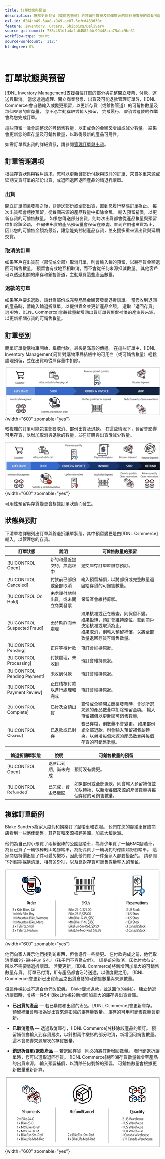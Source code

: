 ```yaml
---
title: 訂單狀態與預留
description: 瞭解更新存貨（或銷售管道）的可銷售數量及每個來源的庫存量數量的自動預留輸入或變更。
exl-id: d264cb49-5aa8-4949-ae87-5efcd463d38c
feature: Inventory, Orders, Shipping/Delivery
source-git-commit: 7384481d1a4a2a04882d4c99448cca75abc9be31
workflow-type: tm+mt
source-wordcount: '1123'
ht-degree: 0%

---
```


# 訂單狀態與預留

[!DNL Inventory Management]支援每個訂單的部分與完整開立發票、付款、運送與取消。 當您透過處理、開立商業發票、出貨及可能退款管理訂單時，[!DNL Commerce]會自動輸入或變更預留，以更新存貨（或銷售管道）的可銷售數量及每個來源的庫存量。 您不必主動存取或輸入預留。 完成履行、取消或退款的作業會為您完成訂單。

這些預留一律會調整您的可銷售數量，以正或負的金額來增加或減少數量。 結果會更新您的庫存量及可銷售數量，以取得最新的產品可用性。

如需訂單與出貨的詳細資訊，請參閱[管理訂單與出貨](shipments.md)。

## 訂單管理選項

根據存貨狀態與客戶請求，您可以更新含部份付款與取消的訂單、來自多重來源或延期交貨訂單的部份出貨，或退回退回退回產品的銷退折讓單。

### 出貨

開立訂單商業發票之後，請傳送部份或全部出貨，直到您履行整張訂單為止。 每次出貨都會轉換預留，從每個來源的產品數量中扣除金額。 輸入預留補償，以更新存貨的可銷售數量。 如果您傳送部分出貨，則每次出貨都會從產品數量與預留中扣除該金額。 任何未出貨的產品預留量會保留在原處，直到它們也出貨為止，因此您的可銷售金額為最新，讓您能夠控制產品存貨，並支援多重來源出貨與延期交貨。

### 取消的訂單

如果客戶在出貨前（部份或全部）取消訂單，則會輸入新的預留，以將存貨金額退回可銷售數量。 預留會有效地互相取消，而不會從任何來源扣減數量。 其他客戶可以透過相關的庫存和銷售管道，主動購買這些產品數量。

### 退款的訂單

如果客戶要求退款，請針對部份或完整產品金額簽發銷退折讓單。 當您收到退回的產品時，請輸入銷退折讓單，以提供資金並更新產品金額。 選取「退回存貨」選項時，[!DNL Commerce]會將數量新增回出貨訂單與預留補償的產品與來源，以更新相關存貨的可銷售數量。

## 訂單型別

簡單訂單從購物車開始、繼續付款，最後是滿意的傳遞。 在這些訂單中，[!DNL Inventory Management]可針對購物車與結帳中的可用性（或可銷售數量）輕鬆處理預留，並在出貨時從庫存量中扣除。

![處理簡單訂單](assets/diagram-simple-order-flow.png){width="600" zoomable="yes"}

較複雜的訂單可能包含部份取消、部份出貨及退款。 在這些情況下，預留會影響可用存貨，以增加取消與退款的數量，並在訂購與出貨時減少數量。

![處理複雜的訂單](assets/diagram-complicated-order-flow.png){width="600" zoomable="yes"}

可用性預留與存貨變更會根據訂單狀態而發生。

## 狀態與預訂

下清單格詳細列出訂單與銷退折讓單狀態，其中預留變更是由[!DNL Commerce]輸入，以管理您的存貨。

| 訂單狀態 | 說明 | 可銷售數量的預留 |
|--|--|--|
| [!UICONTROL Open] | 新的和最近提交的，無處理中 | 提交庫存訂單時儲存預訂。 |
| [!UICONTROL Canceled] | 付款前已部份或全部取消 | 輸入預留補償，以將部份或完整數量退回給存貨的可銷售數量。 |
| [!UICONTROL On Hold] | 未處理付款與出貨，或未開立商業發票 | 保留區會維持原狀。 |
| [!UICONTROL Suspected Fraud] | 由於欺詐而未處理 | 如果核准或正在審查，則保留不變。<br/>如果拒絕，預訂會維持原位，直到商戶決定核准或取消為止。<br/>如果取消，則輸入預留補償，以將全部數量退回存貨可銷售數量。 |
| [!UICONTROL Pending] | 正在等待付款 | 預訂會維持原狀。 |
| [!UICONTROL Processing] | 付款處理，未收到 | 預訂會維持原狀。 |
| [!UICONTROL Pending Payment] | 未收到付款 | 預訂會維持原狀。 |
| [!UICONTROL Payment Review] | 正在稽核付款以進行處理和完成 | 預訂會維持原狀。 |
| [!UICONTROL Complete] | 已付及全額出貨 | 部份或全額開立商業發票時，會從所選來源的產品數量中扣除預留金額。 輸入預留補償以更新總可銷售數量。 |
| [!UICONTROL Closed] | 已退款或已封存 | 若已存檔，則數量不會變更。 如果部份或全部退款，則會輸入預留補償並轉換，以新增每個來源的產品數量與每個存貨的可銷售數量。 |

| 銷退折讓單狀態 | 說明 | 可銷售數量的預留 |
|--|--|--|
| [!UICONTROL Open] | 退款已到期，尚未完成 | 預訂沒有變更。 |
| [!UICONTROL Refunded] | 已完成，資金已退回 | 如果部份或全部退款，則會輸入預留補償並加以轉換，以新增每個來源的產品數量與每個存貨的可銷售數量。 |

## 複雜訂單範例

Blake Sanders為家人度假和娛樂訂了腳踏車和衣服。 他們在您的腳踏車冒險商店看到一些絕佳銷售，其存貨和來源橫跨美國、加拿大和歐洲。

他們為自己的小孩買了兩輛很棒的公園腳踏車，為青少年買了一輛BMX腳踏車，為自己買了一輛很棒的山地腳踏車，為配偶買了一輛現代的德國越野腳踏車。 這家商店特價出售了件可愛的襯衫，因此他們買了一件全家人都要搭配的。 請參閱下列假期採購清單、相符的SKU，以及針對存貨可銷售數量輸入的預留。

![複雜順序](assets/diagram-order-complex.png){width="600" zoomable="yes"}

他們向家人展示他們找到的東西，但會進行一些變更。 在付款完成之前，他們取消兩個33-BikeFun SKU （孩子們不喜歡它們）。 這是部分取消，因為付款待定，所以不需要銷退折讓單。 若要更新，[!DNL Commerce]將新增回加拿大的可銷售數量存貨。 訂單已付清，所有產品都會及時送達，以備度假之用。 [!DNL Commerce]會更新已出貨產品之出貨倉儲的可銷售數量與來源數量。

但這件襯衫並不適合他們的配偶。 Blake要求退款，並退回他的襯衫。 建立銷退折讓單時，會將一件54-BikeLife襯衫新增回加拿大的庫存與出貨倉庫。

- **已出貨的產品** — 若已購買和出貨的產品，[!DNL Commerce]會更新庫存。 預留補償會轉換為從出貨來源扣減的庫存量數量。 庫存的可用可銷售數量會更新。

- **已取消產品** — 透過取消庫存，[!DNL Commerce]將移除該產品的預訂。 預留補償會輸入到存貨層次，以針對兩件襯衫的部分取消，新增回可銷售數量。 這不會影響來源層次的存貨數量。

- **銷退折讓單/退款產品** — 若退回存貨，則必須將其新增回數量。 發行銷退折讓單時，您可以選取退回存貨。 [!DNL Commerce]將回溯存貨數量新增至產品的出貨來源。 輸入預留補償，以清除任何剩餘的預留。 可銷售數量會根據更新數量重新計算。

![訂單退款數量更新](assets/diagram-order-refund.png){width="600" zoomable="yes"}
